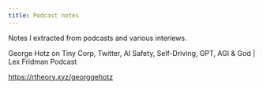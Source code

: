 ```yaml
---
title: Podcast notes
---
```


Notes I extracted from podcasts and various interiews. 


George Hotz on Tiny Corp, Twitter, AI Safety, Self-Driving, GPT, AGI & God | Lex Fridman Podcast

https://rtheory.xyz/georggehotz
